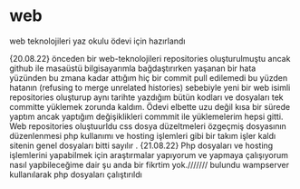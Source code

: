 # web
web teknolojileri yaz okulu ödevi için hazırlandı

   {20.08.22}
 önceden bir web-teknolojileri repositories oluşturulmuştu ancak github ile masaüstü bilgisayarımla bağdaştırırken yaşanan bir hata yüzünden bu zmana kadar attığım hiç bir commit pull edilemedi bu yüzden hatanın (refusing to merge unrelated histories) sebebiyle yeni bir web isimli repositories oluşturup aynı tarihte yazdığım bütün kodları ve dosyaları tek committe yüklemek zorunda kaldım. Ödevi elbette uzu değil kısa bir sürede yaptım ancak yaptığım değişiklikleri commmit ile yüklemelerim hepsi gitti. Web repositories oluştuurldu css dosya düzeltmeleri özgeçmiş dosyasının düzenlenmesi php kullanımı ve hosting işlemleri gibi bir takım işler kaldı sitenin genel dosyaları bitti sayılır .
   {21.08.22}
 Php  dosyaları ve hosting işlemlerini yapabilmek için araştırmalar yapıyorum ve yapmaya çalışıyorum nasıl yapbileceğime dair şu anda bir fikrtim yok./////// bulundu wampserver kullanılarak php dosyaları çalıştırıldı

